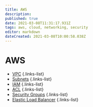 ```yaml
---
title: AWS
description: 
published: true
date: 2021-03-08T11:31:17.931Z
tags: aws, cloud, networking, security
editor: markdown
dateCreated: 2021-03-08T10:00:58.038Z
---
```


# AWS
- [VPC](/training/aws/vpc)
{.links-list}
- [Subnets](/training/aws/subnets)
{.links-list}
- [IAM](/training/aws/iam)
{.links-list}
- [ACL](/training/aws/acl)
{.links-list}
- [Security Groups](/training/aws/security_groups)
{.links-list}
- [Elastic Load Balancer](/training/aws/elastic_load_balancer)
{.links-list}